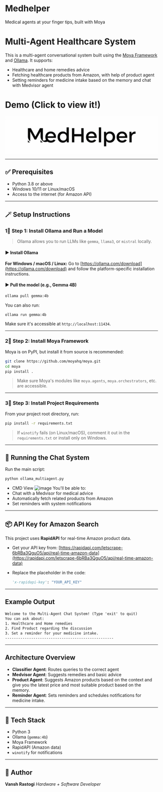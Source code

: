 # Medhelper
Medical agents at your finger tips, built with Moya

# Multi-Agent Healthcare System

This is a multi-agent conversational system built using the [Moya Framework](https://github.com/moyahq/moya) and [Ollama](https://ollama.com). It supports:

*  Healthcare and home remedies advice
* Fetching healthcare products from Amazon, with help of product agent
* Setting reminders for medicine intake based on the memory and chat with Medvisor agent

# Demo (Click to view it!) 
[![Watch the Demo Video](med.png)](https://drive.google.com/file/d/1sqNdSLcXf8qysezbWd60S-_Glo8JoXqO/view?usp=sharing)

---

## ✅ Prerequisites

* Python 3.8 or above
* Windows 10/11 or Linux/macOS
* Access to the internet (for Amazon API)

---

## 🪄 Setup Instructions

### 1⃣ Step 1: Install Ollama and Run a Model

> Ollama allows you to run LLMs like `gemma`, `llama3`, or `mistral` locally.

#### ▶ Install Ollama

**For Windows / macOS / Linux:**
Go to [https://ollama.com/download](https://ollama.com/download) and follow the platform-specific installation instructions.

#### ▶ Pull the model (e.g., Gemma 4B)

```bash
ollama pull gemma:4b
```

You can also run:

```bash
ollama run gemma:4b
```

Make sure it's accessible at `http://localhost:11434`.

---

### 2⃣ Step 2: Install Moya Framework

Moya is on PyPI, but install it from source is recommended:

```bash
git clone https://github.com/moyahq/moya.git
cd moya
pip install .
```

> Make sure Moya's modules like `moya.agents`, `moya.orchestrators`, etc. are accessible.

---

### 3⃣ Step 3: Install Project Requirements

From your project root directory, run:

```bash
pip install -r requirements.txt
```

> If `winotify` fails (on Linux/macOS), comment it out in the `requirements.txt` or install only on Windows.

---

## 🚀 Running the Chat System

Run the main script:

```bash
python ollama_multiagent.py
```
* CMD View
![image](https://drive.google.com/uc?export=view&id=1aAsruwoix6LP56UYElZa2I7jV6PXdkPw) 
You'll be able to:
* Chat with a Medvisor for medical advice
* Automatically fetch related products from Amazon
* Set reminders with system notifications

---

## 📦 API Key for Amazon Search

This project uses **RapidAPI** for real-time Amazon product data.

* Get your API key from: [https://rapidapi.com/letscrape-6bRBa3QguO5/api/real-time-amazon-data](https://rapidapi.com/letscrape-6bRBa3QguO5/api/real-time-amazon-data)
* Replace the placeholder in the code:

  ```python
  'x-rapidapi-key': "YOUR_API_KEY"
  ```

---

##  Example Output

```
Welcome to the Multi-Agent Chat System! (Type 'exit' to quit)
You can ask about:
1. Healthcare and Home remedies
2. Find Product regarding the discussion
3. Set a reminder for your medicine intake.
--------------------------------------------------
```

---

## Architecture Overview

* **Classifier Agent**: Routes queries to the correct agent
* **Medvisor Agent**: Suggests remedies and basic advice
* **Product Agent**: Suggests Amazon products based on the context and give you the latest price and most suitable product based on the memory.
* **Reminder Agent**: Sets reminders and schedules notifications for medicine intake.

---

## 💪 Tech Stack

* Python 3
* Ollama (`gemma:4b`)
* Moya Framework
* RapidAPI (Amazon data)
* `winotify` for notifications

---

## 👤 Author

**Vansh Rastogi** _Hardware + Software Developer_
